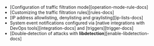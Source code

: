 * [Configuration of traffic filtration mode][operation-mode-rule-docs]
* [Customizing the traffic filtration rules][rules-docs]
* [IP address allowlisting, denylisting and graylisting][ip-lists-docs]
* System event notifications configured via [native integrations with DevOps tools][integration-docs] and [triggers][trigger-docs]
* [Double‑detection of attacks with **libdetection**][enable-libdetection-docs]